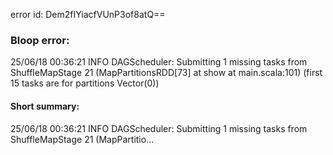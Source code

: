 error id: Dem2fIYiacfVUnP3of8atQ==
### Bloop error:

25/06/18 00:36:21 INFO DAGScheduler: Submitting 1 missing tasks from ShuffleMapStage 21 (MapPartitionsRDD[73] at show at main.scala:101) (first 15 tasks are for partitions Vector(0))
#### Short summary: 

25/06/18 00:36:21 INFO DAGScheduler: Submitting 1 missing tasks from ShuffleMapStage 21 (MapPartitio...